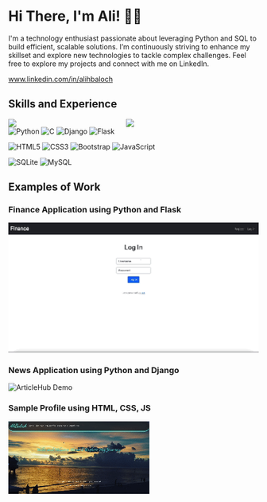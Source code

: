 # Hi There, I'm Ali! 👋🏼

I'm a technology enthusiast passionate about leveraging Python and SQL to build efficient, scalable solutions. I’m continuously striving to enhance my skillset and explore new technologies to tackle complex challenges. Feel free to explore my projects and connect with me on LinkedIn.

www.linkedin.com/in/alihbaloch

## Skills and Experience

<img align="left" width="47%" src="https://github-readme-stats.vercel.app/api?username=alihbaloch&show_icons=true&theme=radical"/> 
<img align="left" width="47%" src="https://github-readme-stats.vercel.app/api/top-langs/?username=alihbaloch&layout=compact"/> 

![Python](https://img.shields.io/badge/python-3670A0?style=for-the-badge&logo=python&logoColor=ffdd54)
![C](https://img.shields.io/badge/c-%2300599C.svg?style=for-the-badge&logo=c&logoColor=white)
![Django](https://img.shields.io/badge/django-%23092E20.svg?style=for-the-badge&logo=django&logoColor=white)
![Flask](https://img.shields.io/badge/flask-%23000.svg?style=for-the-badge&logo=flask&logoColor=white)

![HTML5](https://img.shields.io/badge/html5-%23E34F26.svg?style=for-the-badge&logo=html5&logoColor=white)
![CSS3](https://img.shields.io/badge/css3-%231572B6.svg?style=for-the-badge&logo=css3&logoColor=white)
![Bootstrap](https://img.shields.io/badge/bootstrap-%238511FA.svg?style=for-the-badge&logo=bootstrap&logoColor=white)
![JavaScript](https://img.shields.io/badge/javascript-%23323330.svg?style=for-the-badge&logo=javascript&logoColor=%23F7DF1E)

![SQLite](https://img.shields.io/badge/sqlite-%2307405e.svg?style=for-the-badge&logo=sqlite&logoColor=white)
![MySQL](https://img.shields.io/badge/mysql-%2300f.svg?style=for-the-badge&logo=mysql&logoColor=white)


## Examples of Work

### Finance Application using Python and Flask
![Finance Demo](https://raw.githubusercontent.com/alihbaloch/alihbaloch/main/Finance%20Demo.gif)

### News Application using Python and Django
![ArticleHub Demo](https://raw.githubusercontent.com/alihbaloch/alihbaloch/main/ArticleHub%20Demo.gif)

### Sample Profile using HTML, CSS, JS
![A Profile Demo](https://raw.githubusercontent.com/alihbaloch/alihbaloch/main/A%20Profile%20Demo.gif)












